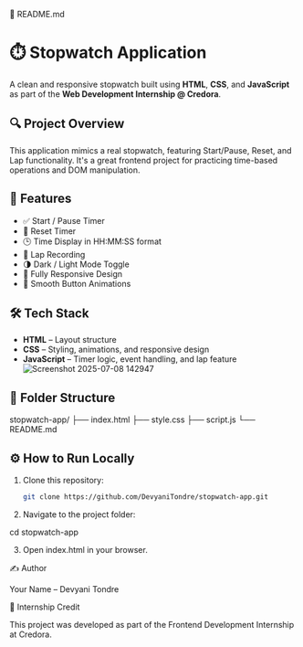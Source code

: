 
📘 README.md

# ⏱️ Stopwatch Application

A clean and responsive stopwatch built using **HTML**, **CSS**, and **JavaScript** as part of the **Web Development Internship @ Credora**.

## 🔍 Project Overview

This application mimics a real stopwatch, featuring Start/Pause, Reset, and Lap functionality. It's a great frontend project for practicing time-based operations and DOM manipulation.

## 🧩 Features

- ✅ Start / Pause Timer
- 🔄 Reset Timer
- 🕒 Time Display in HH:MM:SS format
- 📝 Lap Recording
- 🌗 Dark / Light Mode Toggle
- 📱 Fully Responsive Design
- 🎨 Smooth Button Animations

## 🛠️ Tech Stack

- **HTML** – Layout structure
- **CSS** – Styling, animations, and responsive design
- **JavaScript** – Timer logic, event handling, and lap feature
![Screenshot 2025-07-08 142947](https://github.com/user-attachments/assets/8e9244c3-f711-41a7-8b60-fba5d893c5fb)


## 📂 Folder Structure

stopwatch-app/ ├── index.html ├── style.css ├── script.js └── README.md

## ⚙️ How to Run Locally

1. Clone this repository:
   ```bash
   git clone https://github.com/DevyaniTondre/stopwatch-app.git

2. Navigate to the project folder:

cd stopwatch-app

3. Open index.html in your browser.


✍️ Author

Your Name – Devyani Tondre

🏢 Internship Credit

This project was developed as part of the Frontend Development Internship at Credora.
